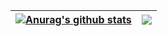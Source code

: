 | <a href="https://github.com/anuraghazra/github-readme-stats"><img align="center" src="https://github-readme-stats.vercel.app/api?username=jihadist&show_icons=true&include_all_commits=true&theme=buefy&hide_border=true" alt="Anurag's github stats" /></a> | <a href="https://github.com/anuraghazra/github-readme-stats"><img align="center" src="https://github-readme-stats.vercel.app/api/top-langs/?username=jihadist&layout=compact&theme=buefy&hide_border=true&exclude_repo=SH-M09,QModMaster" /></a> |
| ------------- | ------------- |

